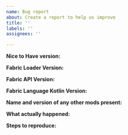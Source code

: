 ```yaml
---
name: Bug report
about: Create a report to help us improve
title: ''
labels: ''
assignees: ''

---
```


<!---
Thank you for submitting a bug report to the "Nice to Have" issue tracker. Please fill out the template below as completely and with as much information as possible or we might not be able to fix your issue.
Attaching crash reports and/or screenshots can also be helpful.
--->

**Nice to Have version:**

**Fabric Loader Version:**

**Fabric API Version:**

**Fabric Language Kotlin Version:**

**Name and version of any other mods present:**

**What actually happened:**

**Steps to reproduce:**
